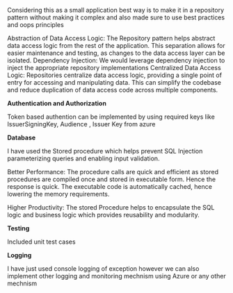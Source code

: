 Considering this as a small application best way is to make it in a repository pattern without making it complex and also made sure to use best practices and oops principles  

Abstraction of Data Access Logic: The Repository pattern helps abstract data access logic from the rest of the application. This separation allows for easier maintenance and testing, as changes to the data access layer can be isolated.
Dependency Injection: We would leverage dependency injection to inject the appropriate repository implementations
Centralized Data Access Logic: Repositories centralize data access logic, providing a single point of entry for accessing and manipulating data. This can simplify the codebase and reduce duplication of data access code across multiple components.


**Authentication and Authorization**

Token based authention can be implemented by  using required keys like IssuerSigningKey, Audience , Issuer Key from azure

**Database**

I have used the Stored procedure which helps prevent SQL Injection parameterizing queries and enabling input validation. 

Better Performance: The procedure calls are quick and efficient as stored procedures are compiled once and stored in executable form. Hence the response is quick. The executable code is automatically cached, hence lowering the memory requirements.

Higher Productivity: The stored Procedure helps to encapsulate the SQL logic and business logic which provides reusability and modularity.


**Testing**

Included unit test cases

**Logging**

I have just used console logging of exception however we can also implement other logging  and monitoring mechnism using Azure or any other mechnism




